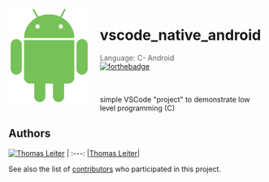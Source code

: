 <img src="https://github.com/tomLadder/vscode_native_android/blob/master/img/android.png" align="left" width="160px" height="192px"/>
<img align="left" width="0" height="192px" hspace="10"/>

# vscode_native_android
> Language: C- Android<br>
[![forthebadge](https://forthebadge.com/images/badges/oooo-kill-em.svg)](http://forthebadge.com)

</br>
</br>
simple VSCode "project" to demonstrate low level programming (C)
<br>

## Authors

[<img alt="Thomas Leiter" src="https://avatars3.githubusercontent.com/u/20393156?s=400&u=ae0a43de5d81d58a698abffe4e2ede024f2b6700&v=4" width="117">](https://github.com/tomLadder) |
:---:
|[Thomas Leiter](https://github.com/tomLadder)|


See also the list of [contributors](https://github.com/tomLadder/vscode_native_android/contributors) who participated in this project.